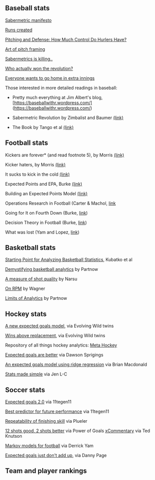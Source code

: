 ## Baseball stats

[Sabermetric manifesto](http://www.seanlahman.com/baseball-archive/sabermetrics/sabermetric-manifesto/)

[Runs created](https://en.wikipedia.org/wiki/Runs_created)

[Pitching and Defense: How Much Control Do Hurlers Have?](https://www.baseballprospectus.com/news/article/878/pitching-and-defense-how-much-control-do-hurlers-have/)

[Art of pitch framing](http://grantland.com/features/studying-art-pitch-framing-catchers-such-francisco-cervelli-chris-stewart-jose-molina-others/)

[Sabermetrics is killing..](https://fivethirtyeight.com/features/sabermetrics-is-killing-bad-dugout-decisions/)

[Who actually won the revolution?](https://slate.com/culture/2016/09/fire-joe-morgan-and-the-moneyball-revolution.html)

[Everyone wants to go home in extra innings](https://fivethirtyeight.com/features/everyone-wants-to-go-home-during-extra-innings-maybe-even-the-umps/)

Those interested in more detailed readings in baseball:

- Pretty much everything at Jim Albert's blog, [https://baseballwithr.wordpress.com/]
(https://baseballwithr.wordpress.com/)

- Sabermetric Revolution by Zimbalist and Baumer [(link)](https://www.amazon.com/Sabermetric-Revolution-Assessing-Analytics-Baseball/dp/0812245725)

- The Book by Tango et al [(link)](https://www.amazon.com/Book-Playing-Percentages-Baseball/dp/1494260174)

## Football stats

Kickers are forever* (and read footnote 5), by Morris [(link)](https://fivethirtyeight.com/features/kickers-are-forever/)

Kicker haters, by Morris [(link)](https://fivethirtyeight.com/features/the-haters-are-losing-the-war-on-nfl-kickers/)

It sucks to kick in the cold [(link)](https://statsbylopez.com/2016/01/08/it-sucks-to-kick-in-the-cold/)

Expected Points and EPA, Burke [(link)](https://statsbylopez.files.wordpress.com/2016/01/expected-points-and-epa-advanced-football-analytics.pdf)

Building an Expected Points Model [(link)](http://thespread.us/expected-points.html)

Operations Research in Football (Carter & Machol, [link](https://pubsonline.informs.org/doi/pdf/10.1287/opre.19.2.541)

Going for It on Fourth Down (Burke, [link](https://statsbylopez.files.wordpress.com/2016/01/advanced-football-analytics-formerly-advanced-nfl-stats_-going-for-it-on-fourth-down.pdf))

Decision Theory in Football (Burke, [link](https://statsbylopez.files.wordpress.com/2016/01/advanced-football-analytics-formerly-advanced-nfl-stats_-decision-theory-in-football.pdf))

What was lost (Yam and Lopez, [link](https://content.iospress.com/articles/journal-of-sports-analytics/jsa190294))

## Basketball stats

[Starting Point for Analyzing Basketball Statistics](https://pdfs.semanticscholar.org/5ce7/4ed63498e98e13c81b7815f757f6ba54ae06.pdf), Kubatko et al

[Demystifying basketball analytics](https://fansided.com/2015/02/22/demystification-of-diy-defining-basketball-analytics-down/) by Partnow

[A measure of shot quality](https://fansided.com/2015/09/28/introducing-kobe-a-measure-of-shot-quality/) by Narsu

[On RPM](https://deadspin.com/just-what-the-hell-is-real-plus-minus-espns-new-nba-s-1560361469) by Wagner

[Limits of Analytics](https://www.vice.com/en_us/article/jp7xb3/moreyball-goodharts-law-and-the-limits-of-analytics) by Partnow

## Hockey stats

[A new expected goals model](https://rpubs.com/evolvingwild/395136/), via Evolving Wild twins

[Wins above replacement](https://hockey-graphs.com/2019/01/16/wins-above-replacement-history-philosophy-and-objectives-part-1/), via Evolving Wild twins

Repository of all things hockey analytics: [Meta Hockey](https://metahockey.com/publications/articles/)

[Expected goals are better](https://hockey-graphs.com/2015/10/01/expected-goals-are-a-better-predictor-of-future-scoring-than-corsi-goals/) via Dawson Sprigings

[An expected goals model using ridge regression](http://www.hockeyanalytics.com/Research_files/NHL-Expected-Goals-Brian-Macdonald.pdf) via Brian Macdonald

[Stats made simple](https://www.secondcityhockey.com/2013/12/4/5167404/nhl-stats-made-simple-part-1-corsi-fenwick) via Jen L-C

## Soccer stats

[Expected goals 2.0](http://11tegen11.net/2014/08/07/expected-goals-2-0-some-light-in-the-black-box/) via 11tegen11

[Best predictor for future performance](http://11tegen11.net/2015/01/05/the-best-predictor-for-future-performance-is-expected-goals/) via 11tegen11

[Repeatability of finishing skill](https://www.optasportspro.com/news-analysis/on-the-topic-of-expected-goals-and-the-repeatability-of-finishing-skill/) via Plueler

[12 shots good, 2 shots better](http://thepowerofgoals.blogspot.com/2014/02/twelve-shots-good-two-shots-better.html) via Power of Goals
[xCommentary](https://statsbomb.com/2016/10/xcommentary/) via Ted Knutson

[Markov models for football](https://statsbomb.com/2019/02/attacking-contributions-markov-models-for-football/) via Derrick Yam

[Expected goals just don't add up](https://medium.com/@dannypage/expected-goals-just-don-t-add-up-they-also-multiply-1dfd9b52c7d0), via Danny Page

## Team and player rankings
